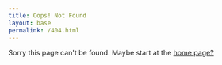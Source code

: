 ```yaml
---
title: Oops! Not Found
layout: base
permalink: /404.html
---
```


Sorry this page can't be found. Maybe start at the [home page?](./)
